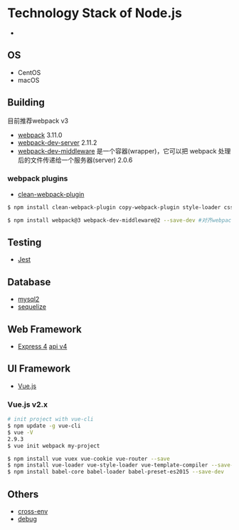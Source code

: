 # Technology Stack of Node.js
 * [](https://github.com/dwyl/technology-stack)

## OS
 * CentOS
 * macOS

## Building

目前推荐webpack v3

 * [webpack](https://www.npmjs.com/package/webpack) 3.11.0
 * [webpack-dev-server](https://www.npmjs.com/package/webpack-dev-server) 2.11.2
 * [webpack-dev-middleware](https://www.npmjs.com/package/webpack-dev-middleware) 是一个容器(wrapper)，它可以把 webpack 处理后的文件传递给一个服务器(server) 2.0.6

### webpack plugins
 * [clean-webpack-plugin](https://www.npmjs.com/package/clean-webpack-plugin)

```bash
$ npm install clean-webpack-plugin copy-webpack-plugin style-loader css-loader --save-dev
```

```bash
$ npm install webpack@3 webpack-dev-middleware@2 --save-dev #对齐webpack3
```

## Testing
 * [Jest](http://wiki.li3huo.com/JavaScript_Testing_Overview#Jest)

## Database
 * [mysql2](https://www.npmjs.com/package/mysql2)
 * [sequelize](https://www.npmjs.com/package/sequelize)

## Web Framework
 * [Express 4](http://expressjs.com/) [api v4](http://expressjs.com/en/4x/api.html)

## UI Framework
 * [Vue.js](https://cn.vuejs.org/v2/guide/)

### Vue.js v2.x

```bash
# init project with vue-cli
$ npm update -g vue-cli
$ vue -V
2.9.3
$ vue init webpack my-project
```

```bash
$ npm install vue vuex vue-cookie vue-router --save
$ npm install vue-loader vue-style-loader vue-template-compiler --save-dev
$ npm install babel-core babel-loader babel-preset-es2015 --save-dev
```

## Others
 * [cross-env](https://www.npmjs.com/package/cross-env)
 * [debug](https://www.npmjs.com/package/debug)
